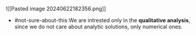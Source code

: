![[Pasted image 20240622182356.png]]
- #not-sure-about-this We are intrested only in the **qualitative analysis**, since we do not care about analytic solutions, only numerical ones.


